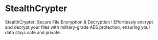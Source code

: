 # StealthCrypter
StealthCrypter: Secure File Encryption &amp; Decryption ! Effortlessly encrypt and decrypt your files with military-grade AES protection, ensuring your data stays safe and private.
